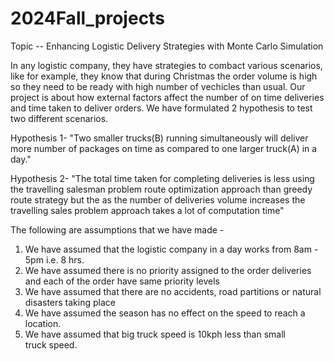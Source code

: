 # 2024Fall_projects

Topic -- Enhancing Logistic Delivery Strategies with Monte Carlo Simulation


In any logistic company, they have strategies to combact various scenarios, like for example, they know that during Christmas the order volume is high so they need to be ready with high number of vechicles than usual.
Our project is about how external factors affect the number of on time deliveries and time taken to deliver orders. We have formulated 2 hypothesis to test two different scenarios.

Hypothesis 1-
"Two smaller trucks(B) running simultaneously will deliver more number of packages on time as compared to one larger truck(A) in a day."


Hypothesis 2- 
"The total time taken for completing deliveries is less using the travelling salesman problem route optimization approach than greedy route strategy but the as the number of deliveries volume increases the travelling sales problem approach takes a lot of computation time"

The following are assumptions that we have made -
1. We have assumed that the logistic company in a day works from 8am - 5pm i.e. 8 hrs.
2. We have assumed there is no priority assigned to the order deliveries and each of the order have same priority levels
3. We have assumed that there are no accidents, road partitions or natural disasters taking place
4. We have assumed the season has no effect on the speed to reach a location.
5. We have assumed that big truck speed is 10kph less than small truck speed.
